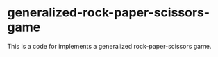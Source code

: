# generalized-rock-paper-scissors-game
This is a code for implements a generalized rock-paper-scissors game.
